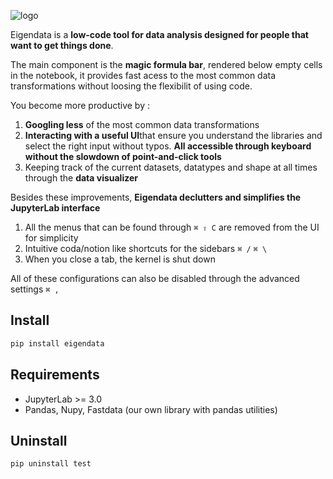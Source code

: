 

![logo](/Users/peremolinsayuso/Documents/eigendata-project/jupyterlab/eigendata/img/logo.png)

Eigendata is a **low-code tool for data analysis designed for people that want to get things done**. 

The main component is the **magic formula bar**, rendered below empty cells in the notebook, it provides fast acess to the most common data transformations without loosing the flexibilit of using code.

You become more productive by :

1. **Googling less** of the most common data transformations
2. **Interacting with a useful UI**that ensure you understand the libraries and select the right input without typos. **All accessible through keyboard without the slowdown of point-and-click tools**
3. Keeping track of the current datasets, datatypes and shape at all times through the **data visualizer**



Besides these improvements, **Eigendata declutters and simplifies the JupyterLab interface**

1. All the menus that can be found through `⌘ ⇧ C` are removed from the UI for simplicity
2. Intuitive coda/notion like shortcuts for the sidebars `⌘ /` `⌘ \`
3. When you close a tab, the kernel is shut down 

All of these configurations can also be disabled through the advanced settings `⌘ ,`

## Install

```bash
pip install eigendata
```


## Requirements

* JupyterLab >= 3.0
* Pandas, Nupy, Fastdata (our own library with pandas utilities)

## Uninstall

```bash
pip uninstall test
```

